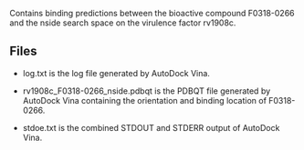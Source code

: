 Contains binding predictions between the bioactive compound F0318-0266 and the nside search space on the virulence factor rv1908c.

## Files

- log.txt is the log file generated by AutoDock Vina.

- rv1908c_F0318-0266_nside.pdbqt is the PDBQT file generated by AutoDock Vina containing the orientation and binding location of F0318-0266.

- stdoe.txt is the combined STDOUT and STDERR output of AutoDock Vina.


